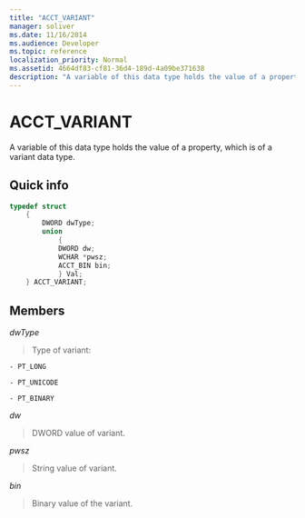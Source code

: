 ```yaml
---
title: "ACCT_VARIANT"
manager: soliver
ms.date: 11/16/2014
ms.audience: Developer
ms.topic: reference
localization_priority: Normal
ms.assetid: 4664df83-cf81-36d4-189d-4a09be371638
description: "A variable of this data type holds the value of a property, which is of a variant data type."
---
```


# ACCT_VARIANT

A variable of this data type holds the value of a property, which is of a variant data type.
  
## Quick info

```cpp
typedef struct 
    { 
        DWORD dwType; 
        union  
            { 
            DWORD dw; 
            WCHAR *pwsz; 
            ACCT_BIN bin; 
            } Val; 
    } ACCT_VARIANT; 

```

## Members

 _dwType_
  
> Type of variant:
    
    - PT_LONG
    
    - PT_UNICODE
    
    - PT_BINARY
    
 _dw_
  
> DWORD value of variant.
    
 _pwsz_
  
> String value of variant.
    
 _bin_
  
> Binary value of the variant.
    

